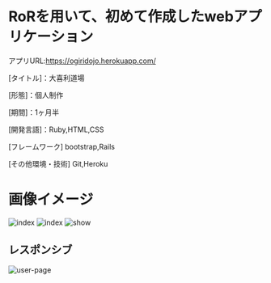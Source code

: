 # RoRを用いて、初めて作成したwebアプリケーション
アプリURL:https://ogiridojo.herokuapp.com/

[タイトル]：大喜利道場

[形態]：個人制作

[期間]：1ヶ月半

[開発言語]：Ruby,HTML,CSS

[フレームワーク] bootstrap,Rails

[その他環境・技術] Git,Heroku

# 画像イメージ

![index](https://user-images.githubusercontent.com/66266385/96337603-53786b80-10c3-11eb-8c75-099a68e35f77.png)
![index](https://user-images.githubusercontent.com/66266385/96337605-55dac580-10c3-11eb-9cde-8bbd45854062.png)
![show](https://user-images.githubusercontent.com/66266385/96337610-596e4c80-10c3-11eb-975e-57c295381955.png)

## レスポンシブ
![user-page](https://user-images.githubusercontent.com/66266385/96337611-5b381000-10c3-11eb-878c-81fa540030c5.png)
